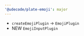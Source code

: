 ```yaml
---
'@udecode/plate-emoji': major
---
```


- `createEmojiPlugin` -> `EmojiPlugin`
- NEW `EmojiInputPlugin`
